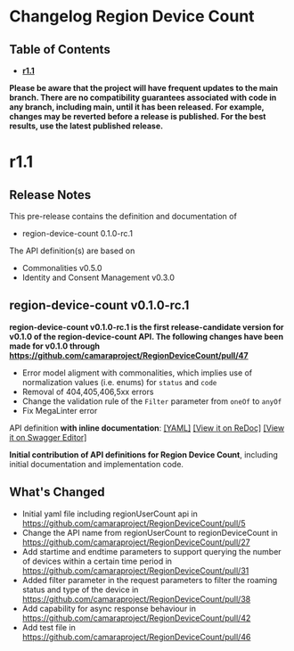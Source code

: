 # Changelog Region Device Count

## Table of Contents
- **[r1.1](#r11)**

**Please be aware that the project will have frequent updates to the main branch. There are no compatibility guarantees associated with code in any branch, including main, until it has been released. For example, changes may be reverted before a release is published. For the best results, use the latest published release.**


# r1.1
## Release Notes

This pre-release contains the definition and documentation of
* region-device-count 0.1.0-rc.1

The API definition(s) are based on
* Commonalities v0.5.0
* Identity and Consent Management v0.3.0


## region-device-count v0.1.0-rc.1

**region-device-count v0.1.0-rc.1 is the first release-candidate version for v0.1.0 of the region-device-count API. The following changes have been made for v0.1.0 through https://github.com/camaraproject/RegionDeviceCount/pull/47**

  * Error model aligment with commonalities, which implies use of normalization values (i.e. enums) for `status` and `code`
  * Removal of 404,405,406,5xx errors
  * Change the validation rule of the `Filter` parameter from `oneOf` to `anyOf`
  * Fix MegaLinter error

 API definition **with inline documentation**:
[[YAML]](https://github.com/camaraproject/RegionDeviceCount/blob/r1.1/code/API_definitions/region-device-count.yaml)
[[View it on ReDoc]](https://redocly.github.io/redoc/?url=https://raw.githubusercontent.com/camaraproject/RegionDeviceCount/r1.1/code/API_definitions/region-device-count.yaml&nocors)
[[View it on Swagger Editor]](https://editor.swagger.io/?url=https://raw.githubusercontent.com/camaraproject/RegionDeviceCount/r1.1/code/API_definitions/region-device-count.yaml)

**Initial contribution of API definitions for Region Device Count**, including initial documentation and implementation code.

## What's Changed
* Initial yaml file including regionUserCount api in https://github.com/camaraproject/RegionDeviceCount/pull/5
* Change the API name from regionUserCount to regionDeviceCount in https://github.com/camaraproject/RegionDeviceCount/pull/27
* Add startime and endtime parameters to support querying the number of devices within a certain time period in https://github.com/camaraproject/RegionDeviceCount/pull/31
* Added filter parameter in the request parameters to filter the roaming status and type of the device in https://github.com/camaraproject/RegionDeviceCount/pull/38
* Add capability for async response behaviour in https://github.com/camaraproject/RegionDeviceCount/pull/42
* Add test file in https://github.com/camaraproject/RegionDeviceCount/pull/46


